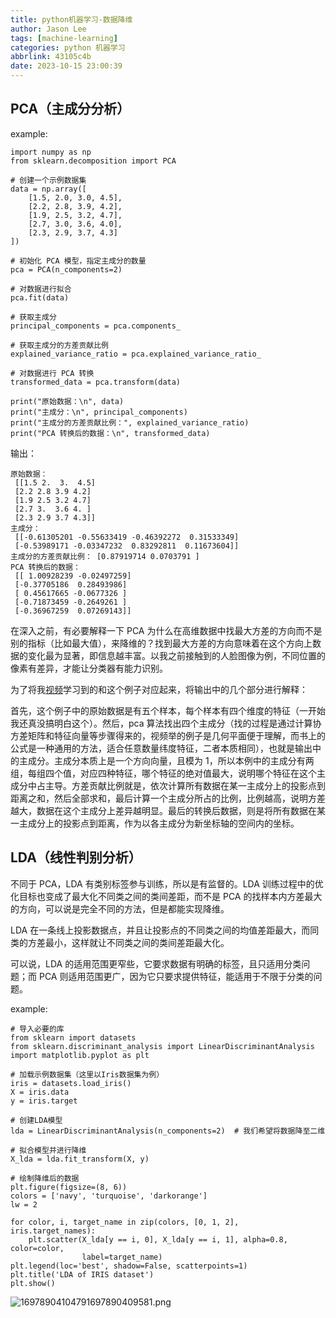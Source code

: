 ```yaml
---
title: python机器学习-数据降维
author: Jason Lee
tags: [machine-learning]
categories: python 机器学习
abbrlink: 43105c4b
date: 2023-10-15 23:00:39
---
```


## PCA（主成分分析）

example:

```
import numpy as np
from sklearn.decomposition import PCA

# 创建一个示例数据集
data = np.array([
    [1.5, 2.0, 3.0, 4.5],
    [2.2, 2.8, 3.9, 4.2],
    [1.9, 2.5, 3.2, 4.7],
    [2.7, 3.0, 3.6, 4.0],
    [2.3, 2.9, 3.7, 4.3]
])

# 初始化 PCA 模型，指定主成分的数量
pca = PCA(n_components=2)

# 对数据进行拟合
pca.fit(data)

# 获取主成分
principal_components = pca.components_

# 获取主成分的方差贡献比例
explained_variance_ratio = pca.explained_variance_ratio_

# 对数据进行 PCA 转换
transformed_data = pca.transform(data)

print("原始数据：\n", data)
print("主成分：\n", principal_components)
print("主成分的方差贡献比例：", explained_variance_ratio)
print("PCA 转换后的数据：\n", transformed_data)
```

输出：

```
原始数据：
 [[1.5 2.  3.  4.5]
 [2.2 2.8 3.9 4.2]
 [1.9 2.5 3.2 4.7]
 [2.7 3.  3.6 4. ]
 [2.3 2.9 3.7 4.3]]
主成分：
 [[-0.61305201 -0.55633419 -0.46392272  0.31533349]
 [-0.53989171 -0.03347232  0.83292811  0.11673604]]
主成分的方差贡献比例： [0.87919714 0.0703791 ]
PCA 转换后的数据：
 [[ 1.00928239 -0.02497259]
 [-0.37705186  0.28493986]
 [ 0.45617665 -0.0677326 ]
 [-0.71873459 -0.2649261 ]
 [-0.36967259  0.07269143]]
```

在深入之前，有必要解释一下 PCA 为什么在高维数据中找最大方差的方向而不是别的指标（比如最大值），来降维的？找到最大方差的方向意味着在这个方向上数据的变化最为显著，即信息越丰富。以我之前接触到的人脸图像为例，不同位置的像素有差异，才能让分类器有能力识别。

为了将我[视频](https://www.bilibili.com/video/BV1C7411A7bj/?spm_id_from=333.337.search-card.all.click&vd_source=71c0be7c56c09a5e949353c5bf93df72)学习到的和这个例子对应起来，将输出中的几个部分进行解释：

首先，这个例子中的原始数据是有五个样本，每个样本有四个维度的特征（一开始我还真没搞明白这个）。然后，pca 算法找出四个主成分（找的过程是通过计算协方差矩阵和特征向量等步骤得来的，视频举的例子是几何平面便于理解，而书上的公式是一种通用的方法，适合任意数量纬度特征，二者本质相同），也就是输出中的主成分。主成分本质上是一个方向向量，且模为 1，所以本例中的主成分有两组，每组四个值，对应四种特征，哪个特征的绝对值最大，说明哪个特征在这个主成分中占主导。方差贡献比例就是，依次计算所有数据在某一主成分上的投影点到距离之和，然后全部求和，最后计算一个主成分所占的比例，比例越高，说明方差越大，数据在这个主成分上差异越明显。最后的转换后数据，则是将所有数据在某一主成分上的投影点到距离，作为以各主成分为新坐标轴的空间内的坐标。

## LDA（线性判别分析）

不同于 PCA，LDA 有类别标签参与训练，所以是有监督的。LDA 训练过程中的优化目标也变成了最大化不同类之间的类间差距，而不是 PCA 的找样本内方差最大的方向，可以说是完全不同的方法，但是都能实现降维。

LDA 在一条线上投影数据点，并且让投影点的不同类之间的均值差距最大，而同类的方差最小，这样就让不同类之间的类间差距最大化。

可以说，LDA 的适用范围更窄些，它要求数据有明确的标签，且只适用分类问题；而 PCA 则适用范围更广，因为它只要求提供特征，能适用于不限于分类的问题。

example:

```
# 导入必要的库
from sklearn import datasets
from sklearn.discriminant_analysis import LinearDiscriminantAnalysis
import matplotlib.pyplot as plt

# 加载示例数据集（这里以Iris数据集为例）
iris = datasets.load_iris()
X = iris.data
y = iris.target

# 创建LDA模型
lda = LinearDiscriminantAnalysis(n_components=2)  # 我们希望将数据降至二维

# 拟合模型并进行降维
X_lda = lda.fit_transform(X, y)

# 绘制降维后的数据
plt.figure(figsize=(8, 6))
colors = ['navy', 'turquoise', 'darkorange']
lw = 2

for color, i, target_name in zip(colors, [0, 1, 2], iris.target_names):
    plt.scatter(X_lda[y == i, 0], X_lda[y == i, 1], alpha=0.8, color=color,
                label=target_name)
plt.legend(loc='best', shadow=False, scatterpoints=1)
plt.title('LDA of IRIS dataset')
plt.show()

```

![16978904104791697890409581.png](https://cdn.jsdelivr.net/gh/li199-code/blog-imgs@main/16978904104791697890409581.png)
